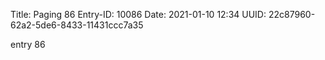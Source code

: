 Title: Paging 86
Entry-ID: 10086
Date: 2021-01-10 12:34
UUID: 22c87960-62a2-5de6-8433-11431ccc7a35

entry 86
